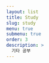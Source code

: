 ```yaml
---
layout: list
title: Study
slug: study
menu: true
submenu: true
order: 3
description: >
  기타 공부
---
```

